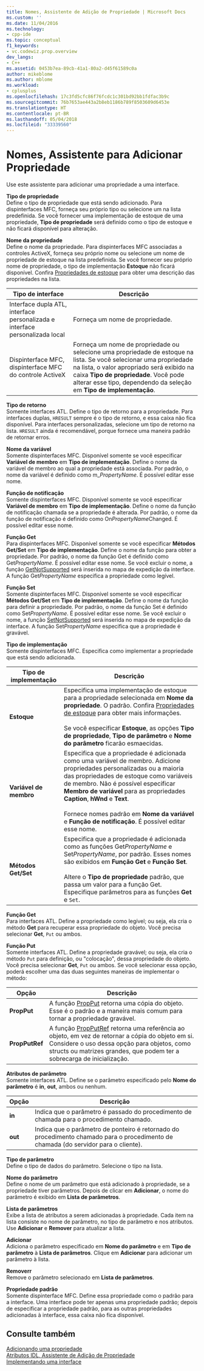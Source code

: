 ```yaml
---
title: Nomes, Assistente de Adição de Propriedade | Microsoft Docs
ms.custom: ''
ms.date: 11/04/2016
ms.technology:
- cpp-ide
ms.topic: conceptual
f1_keywords:
- vc.codewiz.prop.overview
dev_langs:
- C++
ms.assetid: 0453b7ea-89cb-41a1-80a2-d45f61589c0a
author: mikeblome
ms.author: mblome
ms.workload:
- cplusplus
ms.openlocfilehash: 17c3fd5cfc86f76fcdc1c301bd92bb1fdfac3b9c
ms.sourcegitcommit: 76b7653ae443a2b8eb1186b789f8503609d6453e
ms.translationtype: HT
ms.contentlocale: pt-BR
ms.lasthandoff: 05/04/2018
ms.locfileid: "33339560"
---
```

# <a name="names-add-property-wizard"></a>Nomes, Assistente para Adicionar Propriedade
Use este assistente para adicionar uma propriedade a uma interface.  
  
 **Tipo de propriedade**  
 Define o tipo de propriedade que está sendo adicionado. Para dispinterfaces MFC, forneça seu próprio tipo ou selecione um na lista predefinida. Se você fornecer uma implementação de estoque de uma propriedade, **Tipo de propriedade** será definido como o tipo de estoque e não ficará disponível para alteração.  
  
 **Nome da propriedade**  
 Define o nome da propriedade. Para dispinterfaces MFC associadas a controles ActiveX, forneça seu próprio nome ou selecione um nome de propriedade de estoque na lista predefinida. Se você fornecer seu próprio nome de propriedade, o tipo de implementação **Estoque** não ficará disponível. Confira [Propriedades de estoque](../ide/stock-properties.md) para obter uma descrição das propriedades na lista.  
  
|Tipo de interface|Descrição|  
|--------------------|-----------------|  
|Interface dupla ATL, interface personalizada e interface personalizada local|Forneça um nome de propriedade.|  
|Dispinterface MFC, dispinterface MFC do controle ActiveX|Forneça um nome de propriedade ou selecione uma propriedade de estoque na lista. Se você selecionar uma propriedade na lista, o valor apropriado será exibido na caixa **Tipo de propriedade**. Você pode alterar esse tipo, dependendo da seleção em **Tipo de implementação**.|  
  
 **Tipo de retorno**  
 Somente interfaces ATL. Define o tipo de retorno para a propriedade. Para interfaces duplas, `HRESULT` sempre é o tipo de retorno, e essa caixa não fica disponível. Para interfaces personalizadas, selecione um tipo de retorno na lista. `HRESULT` ainda é recomendável, porque fornece uma maneira padrão de retornar erros.  
  
 **Nome da variável**  
 Somente dispinterfaces MFC. Disponível somente se você especificar **Variável de membro** em **Tipo de implementação**. Define o nome da variável de membro ao qual a propriedade está associada. Por padrão, o nome da variável é definido como m_*PropertyName*. É possível editar esse nome.  
  
 **Função de notificação**  
 Somente dispinterfaces MFC. Disponível somente se você especificar **Variável de membro** em **Tipo de implementação**. Define o nome da função de notificação chamada se a propriedade é alterada. Por padrão, o nome da função de notificação é definido como On*PropertyName*Changed. É possível editar esse nome.  
  
 **Função Get**  
 Para dispinterfaces MFC. Disponível somente se você especificar **Métodos Get/Set** em **Tipo de implementação**. Define o nome da função para obter a propriedade. Por padrão, o nome da função Get é definido como Get*PropertyName*. É possível editar esse nome. Se você excluir o nome, a função [GetNotSupported](../mfc/reference/colecontrol-class.md#getnotsupported) será inserida no mapa de expedição da interface. A função Get*PropertyName* especifica a propriedade como legível.  
  
 **Função Set**  
 Somente dispinterfaces MFC. Disponível somente se você especificar **Métodos Get/Set** em **Tipo de implementação**. Define o nome da função para definir a propriedade. Por padrão, o nome da função Set é definido como Set*PropertyName*. É possível editar esse nome. Se você excluir o nome, a função [SetNotSupported](../mfc/reference/colecontrol-class.md#setnotsupported) será inserida no mapa de expedição da interface. A função Set*PropertyName* especifica que a propriedade é gravável.  
  
 **Tipo de implementação**  
 Somente dispinterfaces MFC. Especifica como implementar a propriedade que está sendo adicionada.  
  
|Tipo de implementação|Descrição|  
|-------------------------|-----------------|  
|**Estoque**|Especifica uma implementação de estoque para a propriedade selecionada em **Nome da propriedade**. O padrão. Confira [Propriedades de estoque](../ide/stock-properties.md) para obter mais informações.<br /><br /> Se você especificar **Estoque**, as opções **Tipo de propriedade**, **Tipo de parâmetro** e **Nome do parâmetro** ficarão esmaecidas.|  
|**Variável de membro**|Especifica que a propriedade é adicionada como uma variável de membro. Adicione propriedades personalizadas ou a maioria das propriedades de estoque como variáveis de membro. Não é possível especificar **Membro de variável** para as propriedades **Caption**, **hWnd** e **Text**.<br /><br /> Fornece nomes padrão em **Nome da variável** e **Função de notificação**. É possível editar esse nome.|  
|**Métodos Get/Set**|Especifica que a propriedade é adicionada como as funções Get*PropertyName* e Set*PropertyName*, por padrão. Esses nomes são exibidos em **Função Get** e **Função Set**.<br /><br /> Altere o **Tipo de propriedade** padrão, que passa um valor para a função Get. Especifique parâmetros para as funções **Get** e `Set`.|  
  
 **Função Get**  
 Para interfaces ATL. Define a propriedade como legível; ou seja, ela cria o método **Get** para recuperar essa propriedade do objeto. Você precisa selecionar **Get**, `Put` ou ambos.  
  
 **Função Put**  
 Somente interfaces ATL. Define a propriedade gravável; ou seja, ela cria o método `Put` para definição, ou "colocação", dessa propriedade do objeto. Você precisa selecionar **Get**, `Put` ou ambos. Se você selecionar essa opção, poderá escolher uma das duas seguintes maneiras de implementar o método:  
  
|Opção|Descrição|  
|------------|-----------------|  
|**PropPut**|A função [PropPut](../windows/propput.md) retorna uma cópia do objeto. Esse é o padrão e a maneira mais comum para tornar a propriedade gravável.|  
|**PropPutRef**|A função [PropPutRef](../windows/propputref.md) retorna uma referência ao objeto, em vez de retornar a cópia do objeto em si. Considere o uso dessa opção para objetos, como structs ou matrizes grandes, que podem ter a sobrecarga de inicialização.|  
  
 **Atributos de parâmetro**  
 Somente interfaces ATL. Define se o parâmetro especificado pelo **Nome do parâmetro** é **in**, **out**, ambos ou nenhum.  
  
|Opção|Descrição|  
|------------|-----------------|  
|**in**|Indica que o parâmetro é passado do procedimento de chamada para o procedimento chamado.|  
|**out**|Indica que o parâmetro de ponteiro é retornado do procedimento chamado para o procedimento de chamada (do servidor para o cliente).|  
  
 **Tipo de parâmetro**  
 Define o tipo de dados do parâmetro. Selecione o tipo na lista.  
  
 **Nome do parâmetro**  
 Define o nome de um parâmetro que está adicionado à propriedade, se a propriedade tiver parâmetros. Depois de clicar em **Adicionar**, o nome do parâmetro é exibido em **Lista de parâmetros**.  
  
 **Lista de parâmetros**  
 Exibe a lista de atributos a serem adicionadas à propriedade. Cada item na lista consiste no nome de parâmetro, no tipo de parâmetro e nos atributos. Use **Adicionar** e **Remover** para atualizar a lista.  
  
 **Adicionar**  
 Adiciona o parâmetro especificado em **Nome do parâmetro** e em **Tipo de parâmetro** à **Lista de parâmetros**. Clique em **Adicionar** para adicionar um parâmetro à lista.  
  
 **Removerr**  
 Remove o parâmetro selecionado em **Lista de parâmetros**.  
  
 **Propriedade padrão**  
 Somente dispinterface MFC. Define essa propriedade como o padrão para a interface. Uma interface pode ter apenas uma propriedade padrão; depois de especificar a propriedade padrão, para as outras propriedades adicionadas à interface, essa caixa não fica disponível.  
  
## <a name="see-also"></a>Consulte também  
 [Adicionando uma propriedade](../ide/adding-a-property-visual-cpp.md)   
 [Atributos IDL, Assistente de Adição de Propriedade](../ide/idl-attributes-add-property-wizard.md)   
 [Implementando uma interface](../ide/implementing-an-interface-visual-cpp.md)